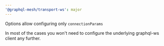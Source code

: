 ```yaml
---
'@graphql-mesh/transport-ws': major
---
```


Options allow configuring only `connectionParams`

In most of the cases you won't need to configure the underlying graphql-ws client any further.
